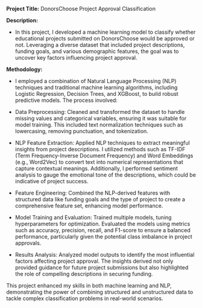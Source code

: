 **Project Title:** DonorsChoose Project Approval Classification

**Description:**
- In this project, I developed a machine learning model to classify whether educational projects submitted on DonorsChoose would be approved or not. Leveraging a diverse dataset that included project descriptions, funding goals, and various demographic features, the goal was to uncover key factors influencing project approval.

**Methodology:**
- I employed a combination of Natural Language Processing (NLP) techniques and traditional machine learning algorithms, including Logistic Regression, Decision Trees, and XGBoost, to build robust predictive models. The process involved:

- Data Preprocessing: Cleaned and transformed the dataset to handle missing values and categorical variables, ensuring it was suitable for model training. This included text normalization techniques such as lowercasing, removing punctuation, and tokenization.

- NLP Feature Extraction: Applied NLP techniques to extract meaningful insights from project descriptions. I utilized methods such as TF-IDF (Term Frequency-Inverse Document Frequency) and Word Embeddings (e.g., Word2Vec) to convert text into numerical representations that capture contextual meanings. Additionally, I performed sentiment analysis to gauge the emotional tone of the descriptions, which could be indicative of project success.

- Feature Engineering: Combined the NLP-derived features with structured data like funding goals and the type of project to create a comprehensive feature set, enhancing model performance.

- Model Training and Evaluation: Trained multiple models, tuning hyperparameters for optimization. Evaluated the models using metrics such as accuracy, precision, recall, and F1-score to ensure a balanced performance, particularly given the potential class imbalance in project approvals.

- Results Analysis: Analyzed model outputs to identify the most influential factors affecting project approval. The insights derived not only provided guidance for future project submissions but also highlighted the role of compelling descriptions in securing funding.

This project enhanced my skills in both machine learning and NLP, demonstrating the power of combining structured and unstructured data to tackle complex classification problems in real-world scenarios.
